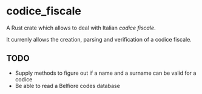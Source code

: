 # codice_fiscale

A Rust crate which allows to deal with Italian *codice fiscale*.

It currenly allows the creation, parsing and verification of a codice fiscale.

## TODO

* Supply methods to figure out if a name and a surname can be valid for a codice
* Be able to read a Belfiore codes database